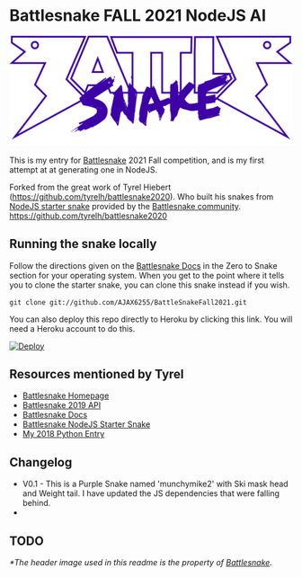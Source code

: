# Battlesnake FALL 2021 NodeJS AI
![Battlesnake 2021](./static/logo.png)

This is my entry for [Battlesnake](https://www.battlesnake.io) 2021 Fall competition, and is my first attempt at at generating one in NodeJS.

Forked from the great work of Tyrel Hiebert (https://github.com/tyrelh/battlesnake2020).
Who built his snakes from [NodeJS starter snake](https://github.com/battlesnakeio/starter-snake-node) provided by the [Battlesnake community](https://github.com/battlesnakeio/community).
https://github.com/tyrelh/battlesnake2020

## Running the snake locally
Follow the directions given on the [Battlesnake Docs](http://docs.battlesnake.io/zero-to-snake-linux.html) in the Zero to Snake section for your operating system. When you get to the point where it tells you to clone the starter snake, you can clone this snake instead if you wish.
```shell
git clone git://github.com/AJAX6255/BattleSnakeFall2021.git
```
You can also deploy this repo directly to Heroku by clicking this link. You will need a Heroku account to do this.

[![Deploy](https://www.herokucdn.com/deploy/button.png)](https://heroku.com/deploy)

## Resources mentioned by Tyrel
* [Battlesnake Homepage](https://www.battlesnake.io/)
* [Battlesnake 2019 API](http://docs.battlesnake.io/snake-api.html)
* [Battlesnake Docs](http://docs.battlesnake.io)
* [Battlesnake NodeJS Starter Snake](https://github.com/battlesnakeio/starter-snake-node)
* [My 2018 Python Entry](https://github.com/tyrelh/battlesnake2018)

## Changelog
* V0.1 - This is a Purple Snake named 'munchymike2' with Ski mask head and Weight tail. I have updated the JS dependencies that were falling behind.
* 
## TODO


_*The header image used in this readme is the property of [Battlesnake](https://www.battlesnake.io/)._
